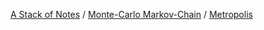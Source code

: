[A Stack of Notes](a-stack-of-notes) / [Monte-Carlo Markov-Chain](monte-carlo-markov-chain.md) / [Metropolis](metropolis)

